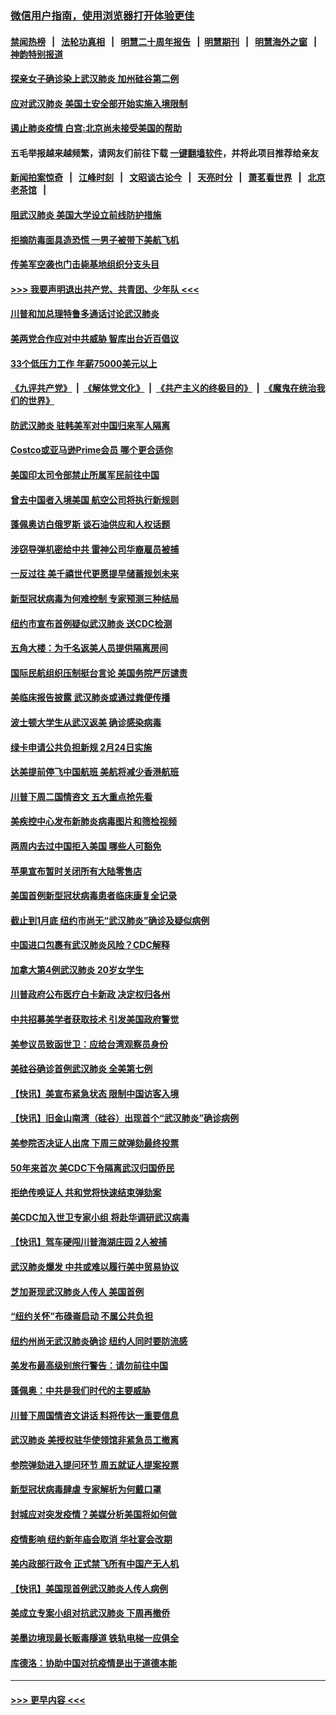 ### [微信用户指南，使用浏览器打开体验更佳](https://github.com/gfw-breaker/banned-news1/blob/master/indexes/wechat-guide.md?t=0)
#### [禁闻热榜](热点新闻.md?t=0)  &nbsp;&nbsp;|&nbsp;&nbsp; [法轮功真相](https://github.com/gfw-breaker/truth/blob/master/README.md?t=0) &nbsp;&nbsp;|&nbsp;&nbsp; [明慧二十周年报告](https://github.com/gfw-breaker/mh-reports/blob/master/README.md?t=0) &nbsp;&nbsp;|&nbsp;&nbsp;[明慧期刊](https://github.com/gfw-breaker/mh-qikan) &nbsp;&nbsp;|&nbsp;&nbsp; [明慧海外之窗](https://github.com/gfw-breaker/mh-news/blob/master/README.md?t=0) &nbsp;&nbsp;|&nbsp;&nbsp; [神韵特别报道](https://github.com/gfw-breaker/mh-news/blob/master/shenyun.md?t=0)
#### [探亲女子确诊染上武汉肺炎 加州硅谷第二例](../pages/nsc412/n11839784.md?t=02030822) 
#### [应对武汉肺炎 美国土安全部开始实施入境限制](../pages/nsc412/n11839729.md?t=02030822) 
#### [遏止肺炎疫情 白宫:北京尚未接受美国的帮助](../pages/nsc412/n11839660.md?t=02030822) 
#### 五毛举报越来越频繁，请网友们前往下载 [一键翻墙软件](https://github.com/gfw-breaker/ssr-accounts)，并将此项目推荐给亲友
#### [新闻拍案惊奇](https://github.com/gfw-breaker/banned-news1/blob/master/pages/link4.md) &nbsp;&nbsp;|&nbsp;&nbsp; [江峰时刻](https://github.com/gfw-breaker/banned-news1/blob/master/pages/link4.md) &nbsp;&nbsp;|&nbsp;&nbsp; [文昭谈古论今](https://github.com/gfw-breaker/banned-news1/blob/master/pages/link4.md) &nbsp;&nbsp;|&nbsp;&nbsp; [天亮时分](https://github.com/gfw-breaker/banned-news1/blob/master/pages/link4.md) &nbsp;&nbsp;|&nbsp;&nbsp; [萧茗看世界](https://github.com/gfw-breaker/banned-news1/blob/master/pages/link4.md) &nbsp;&nbsp;|&nbsp;&nbsp; [北京老茶馆](https://github.com/gfw-breaker/banned-news1/blob/master/pages/link4.md) &nbsp;&nbsp;|&nbsp;&nbsp; 
#### [阻武汉肺炎 美国大学设立前线防护措施](../pages/nsc412/n11839479.md?t=02030822) 
#### [拒摘防毒面具造恐慌 一男子被带下美航飞机](../pages/nsc412/n11839455.md?t=02030822) 
#### [传美军空袭也门击毙基地组织分支头目](../pages/nsc412/n11839210.md?t=02030822) 
#### [>>> 我要声明退出共产党、共青团、少年队 <<<](https://github.com/begood0513/goodnews/blob/master/quit/letter.md) 
#### [川普和加总理特鲁多通话讨论武汉肺炎](../pages/nsc412/n11839128.md?t=02030822) 
#### [美两党合作应对中共威胁 智库出台近百倡议](../pages/nsc412/n11838437.md?t=02030822) 
#### [33个低压力工作 年薪75000美元以上](../pages/nsc412/n11834441.md?t=02030822) 
#### [《九评共产党》](https://github.com/begood0513/9ping.md/blob/master/README.md) &nbsp;|&nbsp; [《解体党文化》](../../../../jtdwh.md/blob/master/README.md)  &nbsp;|&nbsp; [《共产主义的终极目的》](../../../../gczydzjmd.md/blob/master/README.md) &nbsp;|&nbsp; [《魔鬼在统治我们的世界》](../../../../mgztzwmdsj.md/blob/master/README.md) 
#### [防武汉肺炎 驻韩美军对中国归来军人隔离](../pages/nsc412/n11838970.md?t=02030822) 
#### [Costco或亚马逊Prime会员 哪个更合适你](../pages/nsc412/n11834459.md?t=02030822) 
#### [美国印太司令部禁止所属军民前往中国](../pages/nsc412/n11838418.md?t=02030822) 
#### [曾去中国者入境美国 航空公司将执行新规则](../pages/nsc412/n11838375.md?t=02030822) 
#### [蓬佩奥访白俄罗斯 谈石油供应和人权话题](../pages/nsc412/n11838242.md?t=02030822) 
#### [涉窃导弹机密给中共 雷神公司华裔雇员被捕](../pages/nsc412/n11838129.md?t=02030822) 
#### [一反过往 美千禧世代更愿提早储蓄规划未来](../pages/nsc412/n11837601.md?t=02030822) 
#### [新型冠状病毒为何难控制 专家预测三种结局](../pages/nsc412/n11838002.md?t=02030822) 
#### [纽约市宣布首例疑似武汉肺炎 送CDC检测](../pages/nsc412/n11837852.md?t=02030822) 
#### [五角大楼：为千名返美人员提供隔离房间](../pages/nsc412/n11837831.md?t=02030822) 
#### [国际民航组织压制挺台言论 美国务院严厉谴责](../pages/nsc412/n11837791.md?t=02030822) 
#### [美临床报告披露 武汉肺炎或通过粪便传播](../pages/nsc412/n11837626.md?t=02030822) 
#### [波士顿大学生从武汉返美 确诊感染病毒](../pages/nsc412/n11837580.md?t=02030822) 
#### [绿卡申请公共负担新规 2月24日实施](../pages/nsc412/n11836634.md?t=02030822) 
#### [达美提前停飞中国航班 美航将减少香港航班](../pages/nsc412/n11837649.md?t=02030822) 
#### [川普下周二国情咨文 五大重点抢先看](../pages/nsc412/n11837512.md?t=02030822) 
#### [美疾控中心发布新肺炎病毒图片和筛检视频](../pages/nsc412/n11837491.md?t=02030822) 
#### [两周内去过中国拒入美国 哪些人可豁免](../pages/nsc412/n11837400.md?t=02030822) 
#### [苹果宣布暂时关闭所有大陆零售店](../pages/nsc412/n11837097.md?t=02030822) 
#### [美国首例新型冠状病毒患者临床康复全记录](../pages/nsc412/n11836513.md?t=02030822) 
#### [截止到1月底  纽约市尚无“武汉肺炎”确诊及疑似病例](../pages/nsc412/n11836657.md?t=02030822) 
#### [中国进口包裹有武汉肺炎风险？CDC解释](../pages/nsc412/n11836321.md?t=02030822) 
#### [加拿大第4例武汉肺炎 20岁女学生](../pages/nsc412/n11836537.md?t=02030822) 
#### [川普政府公布医疗白卡新政 决定权归各州](../pages/nsc412/n11836336.md?t=02030822) 
#### [中共招募美学者获取技术 引发美国政府警觉](../pages/nsc412/n11836277.md?t=02030822) 
#### [美参议员致函世卫：应给台湾观察员身份](../pages/nsc412/n11836183.md?t=02030822) 
#### [美硅谷确诊首例武汉肺炎 全美第七例](../pages/nsc412/n11836093.md?t=02030822) 
#### [【快讯】美宣布紧急状态 限制中国访客入境](../pages/nsc412/n11836030.md?t=02030822) 
#### [【快讯】旧金山南湾（硅谷）出现首个“武汉肺炎”确诊病例](../pages/nsc412/n11836084.md?t=02030822) 
#### [美参院否决证人出席 下周三就弹劾最终投票](../pages/nsc412/n11835900.md?t=02030822) 
#### [50年来首次 美CDC下令隔离武汉归国侨民](../pages/nsc412/n11835854.md?t=02030822) 
#### [拒绝传唤证人 共和党将快速结束弹劾案](../pages/nsc412/n11835573.md?t=02030822) 
#### [美CDC加入世卫专家小组 将赴华调研武汉病毒](../pages/nsc412/n11835584.md?t=02030822) 
#### [【快讯】驾车硬闯川普海湖庄园 2人被捕](../pages/nsc412/n11835785.md?t=02030822) 
#### [武汉肺炎爆发 中共或难以履行美中贸易协议](../pages/nsc412/n11834752.md?t=02030822) 
#### [芝加哥现武汉肺炎人传人 美国首例](../pages/nsc412/n11834730.md?t=02030822) 
#### [“纽约关怀”布碌崙启动  不属公共负担](../pages/nsc412/n11834269.md?t=02030822) 
#### [纽约州尚无武汉肺炎确诊  纽约人同时要防流感](../pages/nsc412/n11834247.md?t=02030822) 
#### [美发布最高级别旅行警告：请勿前往中国](../pages/nsc412/n11834038.md?t=02030822) 
#### [蓬佩奥：中共是我们时代的主要威胁](../pages/nsc412/n11833434.md?t=02030822) 
#### [川普下周国情咨文讲话 料将传达一重要信息](../pages/nsc412/n11833714.md?t=02030822) 
#### [武汉肺炎 美授权驻华使领馆非紧急员工撤离](../pages/nsc412/n11833604.md?t=02030822) 
#### [参院弹劾进入提问环节 周五就证人提案投票](../pages/nsc412/n11833522.md?t=02030822) 
#### [新型冠状病毒肆虐 专家解析为何戴口罩](../pages/nsc412/n11833332.md?t=02030822) 
#### [封城应对突发疫情？美媒分析美国将如何做](../pages/nsc412/n11831560.md?t=02030822) 
#### [疫情影响 纽约新年庙会取消 华社宴会改期](../pages/nsc412/n11831457.md?t=02030822) 
#### [美内政部行政令 正式禁飞所有中国产无人机](../pages/nsc412/n11833169.md?t=02030822) 
#### [【快讯】美国现首例武汉肺炎人传人病例](../pages/nsc412/n11833284.md?t=02030822) 
#### [美成立专案小组对抗武汉肺炎 下周再撤侨](../pages/nsc412/n11832839.md?t=02030822) 
#### [美墨边境现最长贩毒隧道 铁轨电梯一应俱全](../pages/nsc412/n11832928.md?t=02030822) 
#### [库德洛：协助中国对抗疫情是出于道德本能](../pages/nsc412/n11832927.md?t=02030822) 

----
#### [ >>> 更早内容 <<< ](../indexes/nsc412-earlier.md)
